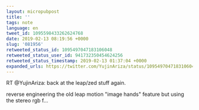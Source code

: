 ```yaml
---
layout: micropubpost
title: ''
tags: note
language: en
tweet_id: 1095598433262624768
date: 2019-02-13 08:19:56 +0000
slug: '081956'
retweeted_status_id: 1095497047183106048
retweeted_status_user_id: 941732350454624256
retweeted_status_timestamp: 2019-02-13 01:37:04 +0000
expanded_urls: https://twitter.com/YujinAriza/status/1095497047183106048/video/1
---
```

RT @YujinAriza: back at the leap/zed stuff again.

reverse engineering the old leap motion "image hands" feature but using the stereo rgb f…
